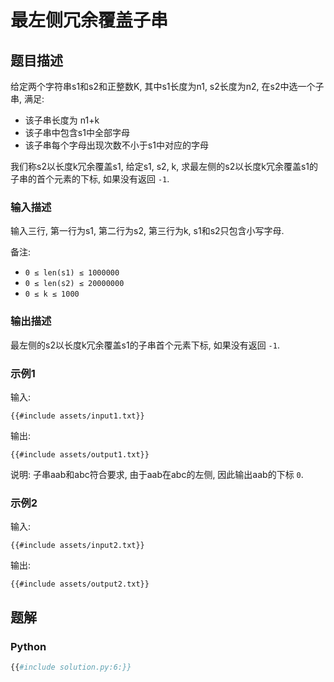 # 最左侧冗余覆盖子串

## 题目描述

给定两个字符串s1和s2和正整数K, 其中s1长度为n1, s2长度为n2, 在s2中选一个子串, 满足:

- 该子串长度为 n1+k
- 该子串中包含s1中全部字母
- 该子串每个字母出现次数不小于s1中对应的字母

我们称s2以长度k冗余覆盖s1, 给定s1, s2, k, 求最左侧的s2以长度k冗余覆盖s1的子串的首个元素的下标,
如果没有返回 `-1`.

### 输入描述

输入三行, 第一行为s1, 第二行为s2, 第三行为k, s1和s2只包含小写字母.

备注:

- `0 ≤ len(s1) ≤ 1000000`
- `0 ≤ len(s2) ≤ 20000000`
- `0 ≤ k ≤ 1000`

### 输出描述

最左侧的s2以长度k冗余覆盖s1的子串首个元素下标, 如果没有返回 `-1`.

### 示例1

输入:

```text
{{#include assets/input1.txt}}
```

输出:

```text
{{#include assets/output1.txt}}
```

说明: 子串aab和abc符合要求, 由于aab在abc的左侧, 因此输出aab的下标 `0`.

### 示例2

输入:

```text
{{#include assets/input2.txt}}
```

输出:

```text
{{#include assets/output2.txt}}
```

## 题解

### Python

```python
{{#include solution.py:6:}}
```